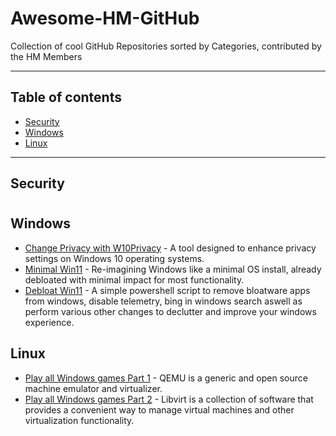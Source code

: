 # Awesome-HM-GitHub
Collection of cool GitHub Repositories sorted by Categories, contributed by the HM Members

--------------------

## Table of contents
- [Security](#security)
- [Windows](#windows)
- [Linux](#linux)

--------------------

## Security
#

## Windows

- [Change Privacy with W10Privacy](https://www.w10privacy.de/) -  A tool designed to enhance privacy settings on Windows 10 operating systems.
- [Minimal Win11](https://github.com/LeDragoX/Win-Debloat-Tools) - Re-imagining Windows like a minimal OS install, already debloated with minimal impact for most functionality.
- [Debloat Win11](https://github.com/Raphire/Win11Debloat) - A simple powershell script to remove bloatware apps from windows, disable telemetry, bing in windows search aswell as perform various other changes to declutter and improve your windows experience.

## Linux
- [Play all Windows games Part 1](https://wiki.qemu.org/Main_Page) - QEMU is a generic and open source machine emulator and virtualizer.
- [Play all Windows games Part 2](https://wiki.archlinux.org/title/libvirt) - Libvirt is a collection of software that provides a convenient way to manage virtual machines and other virtualization functionality.
